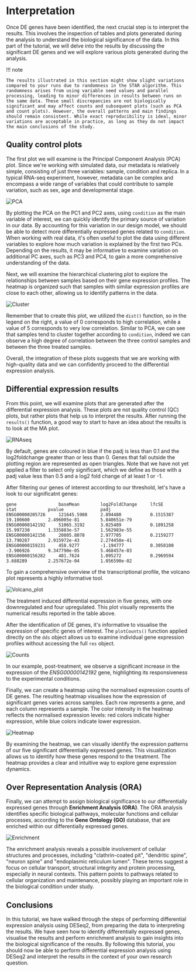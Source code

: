 # Interpretation

Once DE genes have been identified, the next crucial step is to interpret the results. This involves the inspection of tables and plots generated during the analysis to understand the biological significance of the data. In this part of the tutorial, we will delve into the results by discussing the significant DE genes and we will explore various plots generated during the analysis.

!!! note

    The results illustrated in this section might show slight variations compared to your runs due to randomness in the STAR algorithm. This randomness arises from using variable seed values and parallel processing, leading to minor differences in results between runs on the same data. These small discrepancies are not biologically significant and may affect counts and subsequent plots (such as PCA and count plots). However, the overall patterns and main findings should remain consistent. While exact reproducibility is ideal, minor variations are acceptable in practice, as long as they do not impact the main conclusions of the study.

## Quality control plots

The first plot we will examine is the Principal Component Analysis (PCA) plot. Since we're working with simulated data, our metadata is relatively simple, consisting of just three variables: sample, condition and replica. In a typical RNA-seq experiment, however, metadata can be complex and encompass a wide range of variables that could contribute to sample variation, such as sex, age and developmental stage.

![PCA](./img/PCA.png)

By plotting the PCA on the PC1 and PC2 axes, using `condition` as the main variable of interest, we can quickly identify the primary source of variation in our data. By accounting for this variation in our design model, we should be able to detect more differentially expressed genes related to `condition`. When working with real data, it's often useful to plot the data using different variables to explore how much variation is explained by the first two PCs. Depending on the results, it may be informative to examine variation on additional PC axes, such as PC3 and PC4, to gain a more comprehensive understanding of the data.

Next, we will examine the hierarchical clustering plot to explore the relationships between samples based on their gene expression profiles. The heatmap is organized such that samples with similar expression profiles are close to each other, allowing us to identify patterns in the data.

![Cluster](./img/hierarchical_clustering.png)

Remember that to create this plot, we utilized the `dist()` function, so in the legend on the right, a value of 0 corresponds to high correlation, while a value of 5 corresponds to very low correlation. Similar to PCA, we can see that samples tend to cluster together according to `condition`, indeed we can observe a high degree of correlation between the three control samples and between the three treated samples.

Overall, the integration of these plots suggests that we are working with high-quality data and we can confidently proceed to the differential expression analysis.

## Differential expression results

From this point, we will examine plots that are generated after the differential expression analysis. These plots are not quality control (QC) plots, but rather plots that help us to interpret the results.
After running the `results()` function, a good way to start to have an idea about the results is to look at the MA plot.

![RNAseq](./img/MA_plot.png)

By default, genes are coloured in blue if the padj is less than 0.1 and the log2foldchange greater than or less than 0. Genes that fall outside the plotting region are represented as open triangles. Note that we have not yet applied a filter to select only significant, which we define as those with a padj value less than 0.5 and a log2 fold change of at least 1 or -1.

After filtering our genes of interest according to our threshold, let's have a look to our significatnt genes:

```tsv
gene                baseMean        log2FoldChange     lfcSE          stat            pvalue              padj
ENSG00000205726     121645.5908     2.894480           0.1515387      19.100600       2.496005e-81        5.840651e-79
ENSG00000142192     51065.3192      3.025489           0.1891258      15.997230       1.335883e-57        1.562983e-55
ENSG00000142156     20805.8078      2.977705           0.2159277      13.790287       2.915972e-43        2.274458e-41
ENSG00000159231     458.9277        -1.194777          0.3058100      -3.906926       9.347790e-05        5.468457e-03
ENSG00000156282     481.7624        1.095272           0.2969594      3.688289        2.257672e-04        1.056590e-02
```

To gain a comprehensive overview of the transcriptional profile, the volcano plot represents a highly informative tool.

![Volcano_plot](./img/volcanoplot.png)

The treatment induced differential expression in five genes, with one downregulated and four upregulated. This plot visually represents the numerical results reported in the table above.

After the identification of DE genes, it's informative to visualise the expression of specific genes of interest. The `plotCounts()` function applied directly on the `dds` object allows us to examine individual gene expression profiles without accessing the full `res` object.

![Counts](./img/plotCounts.png)

In our example, post-treatment, we observe a significant increase in the expression of the _ENSG00000142192_ gene, highlighting its responsiveness to the experimental conditions.

Finally, we can create a heatmap using the normalised expression counts of DE genes. The resulting heatmap visualises how the expression of significant genes varies across samples. Each row represents a gene, and each column represents a sample. The color intensity in the heatmap reflects the normalised expression levels: red colors indicate higher expression, while blue colors indicate lower expression.

![Heatmap](./img/heatmap_de_genes.png)

By examining the heatmap, we can visually identify the expression patterns of our five significant differentially expressed genes. This visualization allows us to identify how these genes respond to the treatment. The heatmap provides a clear and intuitive way to explore gene expression dynamics.

## Over Representation Analysis (ORA)

Finally, we can attempt to assign biological significance to our differentially expressed genes through **Enrichment Analysis (ORA)**. The ORA analysis identifies specific biological pathways, molecular functions and cellular processes, according to the **Gene Ontology (GO)** database, that are enriched within our differentially expressed genes.

![Enrichment](./img/enrichment_plot.png)

The enrichment analysis reveals a possible involvement of cellular structures and processes, including "clathrin-coated pit", "dendritic spine", "neuron spine" and "endoplasmic reticulum lumen". These terms suggest a focus on cellular transport, structural integrity and protein processing, especially in neural contexts. This pattern points to pathways related to cellular organization and maintenance, possibly playing an important role in the biological condition under study.

## Conclusions

In this tutorial, we have walked through the steps of performing differential expression analysis using DESeq2, from preparing the data to interpreting the results. We have seen how to identify differentially expressed genes, visualise the results and perform enrichment analysis to gain insights into the biological significance of the results. By following this tutorial, you should now be able to perform differential expression analysis using DESeq2 and interpret the results in the context of your own research question.
